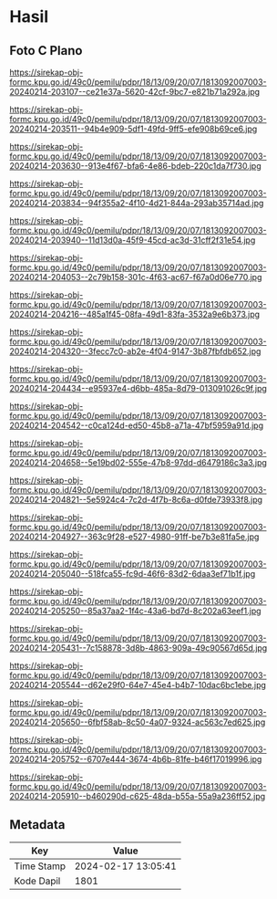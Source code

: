 # Hasil

## Foto C Plano

https://sirekap-obj-formc.kpu.go.id/49c0/pemilu/pdpr/18/13/09/20/07/1813092007003-20240214-203107--ce21e37a-5620-42cf-9bc7-e821b71a292a.jpg

https://sirekap-obj-formc.kpu.go.id/49c0/pemilu/pdpr/18/13/09/20/07/1813092007003-20240214-203511--94b4e909-5df1-49fd-9ff5-efe908b69ce6.jpg

https://sirekap-obj-formc.kpu.go.id/49c0/pemilu/pdpr/18/13/09/20/07/1813092007003-20240214-203630--913e4f67-bfa6-4e86-bdeb-220c1da7f730.jpg

https://sirekap-obj-formc.kpu.go.id/49c0/pemilu/pdpr/18/13/09/20/07/1813092007003-20240214-203834--94f355a2-4f10-4d21-844a-293ab35714ad.jpg

https://sirekap-obj-formc.kpu.go.id/49c0/pemilu/pdpr/18/13/09/20/07/1813092007003-20240214-203940--11d13d0a-45f9-45cd-ac3d-31cff2f31e54.jpg

https://sirekap-obj-formc.kpu.go.id/49c0/pemilu/pdpr/18/13/09/20/07/1813092007003-20240214-204053--2c79b158-301c-4f63-ac67-f67a0d06e770.jpg

https://sirekap-obj-formc.kpu.go.id/49c0/pemilu/pdpr/18/13/09/20/07/1813092007003-20240214-204216--485a1f45-08fa-49d1-83fa-3532a9e6b373.jpg

https://sirekap-obj-formc.kpu.go.id/49c0/pemilu/pdpr/18/13/09/20/07/1813092007003-20240214-204320--3fecc7c0-ab2e-4f04-9147-3b87fbfdb652.jpg

https://sirekap-obj-formc.kpu.go.id/49c0/pemilu/pdpr/18/13/09/20/07/1813092007003-20240214-204434--e95937e4-d6bb-485a-8d79-013091026c9f.jpg

https://sirekap-obj-formc.kpu.go.id/49c0/pemilu/pdpr/18/13/09/20/07/1813092007003-20240214-204542--c0ca124d-ed50-45b8-a71a-47bf5959a91d.jpg

https://sirekap-obj-formc.kpu.go.id/49c0/pemilu/pdpr/18/13/09/20/07/1813092007003-20240214-204658--5e19bd02-555e-47b8-97dd-d6479186c3a3.jpg

https://sirekap-obj-formc.kpu.go.id/49c0/pemilu/pdpr/18/13/09/20/07/1813092007003-20240214-204821--5e5924c4-7c2d-4f7b-8c6a-d0fde73933f8.jpg

https://sirekap-obj-formc.kpu.go.id/49c0/pemilu/pdpr/18/13/09/20/07/1813092007003-20240214-204927--363c9f28-e527-4980-91ff-be7b3e81fa5e.jpg

https://sirekap-obj-formc.kpu.go.id/49c0/pemilu/pdpr/18/13/09/20/07/1813092007003-20240214-205040--518fca55-fc9d-46f6-83d2-6daa3ef71b1f.jpg

https://sirekap-obj-formc.kpu.go.id/49c0/pemilu/pdpr/18/13/09/20/07/1813092007003-20240214-205250--85a37aa2-1f4c-43a6-bd7d-8c202a63eef1.jpg

https://sirekap-obj-formc.kpu.go.id/49c0/pemilu/pdpr/18/13/09/20/07/1813092007003-20240214-205431--7c158878-3d8b-4863-909a-49c90567d65d.jpg

https://sirekap-obj-formc.kpu.go.id/49c0/pemilu/pdpr/18/13/09/20/07/1813092007003-20240214-205544--d62e29f0-64e7-45e4-b4b7-10dac6bc1ebe.jpg

https://sirekap-obj-formc.kpu.go.id/49c0/pemilu/pdpr/18/13/09/20/07/1813092007003-20240214-205650--6fbf58ab-8c50-4a07-9324-ac563c7ed625.jpg

https://sirekap-obj-formc.kpu.go.id/49c0/pemilu/pdpr/18/13/09/20/07/1813092007003-20240214-205752--6707e444-3674-4b6b-81fe-b46f17019996.jpg

https://sirekap-obj-formc.kpu.go.id/49c0/pemilu/pdpr/18/13/09/20/07/1813092007003-20240214-205910--b460290d-c625-48da-b55a-55a9a236ff52.jpg


## Metadata

| Key        | Value               |
| ---------- | ------------------- |
| Time Stamp | 2024-02-17 13:05:41 |
| Kode Dapil | 1801                |



